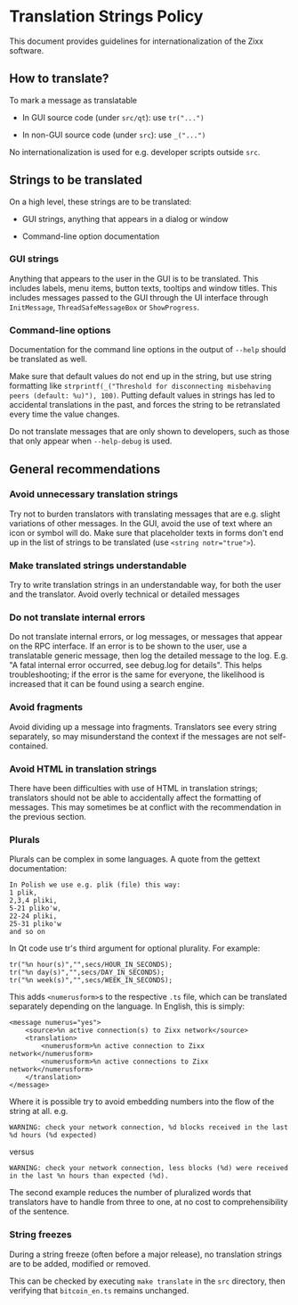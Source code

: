 Translation Strings Policy
===========================

This document provides guidelines for internationalization of the Zixx software.

How to translate?
------------------

To mark a message as translatable

- In GUI source code (under `src/qt`): use `tr("...")`

- In non-GUI source code (under `src`): use `_("...")`

No internationalization is used for e.g. developer scripts outside `src`.

Strings to be translated
-------------------------

On a high level, these strings are to be translated:

- GUI strings, anything that appears in a dialog or window

- Command-line option documentation

### GUI strings

Anything that appears to the user in the GUI is to be translated. This includes labels, menu items, button texts, tooltips and window titles.
This includes messages passed to the GUI through the UI interface through `InitMessage`, `ThreadSafeMessageBox` or `ShowProgress`.

### Command-line options

Documentation for the command line options in the output of `--help` should be translated as well.

Make sure that default values do not end up in the string, but use string formatting like `strprintf(_("Threshold for disconnecting misbehaving peers (default: %u)"), 100)`. Putting default values in strings has led to accidental translations in the past, and forces the string to be retranslated every time the value changes.

Do not translate messages that are only shown to developers, such as those that only appear when `--help-debug` is used.

General recommendations
------------------------

### Avoid unnecessary translation strings

Try not to burden translators with translating messages that are e.g. slight variations of other messages.
In the GUI, avoid the use of text where an icon or symbol will do.
Make sure that placeholder texts in forms don't end up in the list of strings to be translated (use `<string notr="true">`).

### Make translated strings understandable

Try to write translation strings in an understandable way, for both the user and the translator. Avoid overly technical or detailed messages

### Do not translate internal errors

Do not translate internal errors, or log messages, or messages that appear on the RPC interface. If an error is to be shown to the user,
use a translatable generic message, then log the detailed message to the log. E.g. "A fatal internal error occurred, see debug.log for details".
This helps troubleshooting; if the error is the same for everyone, the likelihood is increased that it can be found using a search engine.

### Avoid fragments

Avoid dividing up a message into fragments. Translators see every string separately, so may misunderstand the context if the messages are not self-contained.

### Avoid HTML in translation strings

There have been difficulties with use of HTML in translation strings; translators should not be able to accidentally affect the formatting of messages.
This may sometimes be at conflict with the recommendation in the previous section.

### Plurals

Plurals can be complex in some languages. A quote from the gettext documentation:

    In Polish we use e.g. plik (file) this way:
    1 plik,
    2,3,4 pliki,
    5-21 pliko'w,
    22-24 pliki,
    25-31 pliko'w
    and so on

In Qt code use tr's third argument for optional plurality. For example:

    tr("%n hour(s)","",secs/HOUR_IN_SECONDS);
    tr("%n day(s)","",secs/DAY_IN_SECONDS);
    tr("%n week(s)","",secs/WEEK_IN_SECONDS);

This adds `<numerusform>`s to the respective `.ts` file, which can be translated separately depending on the language. In English, this is simply:

    <message numerus="yes">
        <source>%n active connection(s) to Zixx network</source>
        <translation>
            <numerusform>%n active connection to Zixx network</numerusform>
            <numerusform>%n active connections to Zixx network</numerusform>
        </translation>
    </message>

Where it is possible try to avoid embedding numbers into the flow of the string at all. e.g.

    WARNING: check your network connection, %d blocks received in the last %d hours (%d expected)

versus

    WARNING: check your network connection, less blocks (%d) were received in the last %n hours than expected (%d).

The second example reduces the number of pluralized words that translators have to handle from three to one, at no cost to comprehensibility of the sentence.

### String freezes

During a string freeze (often before a major release), no translation strings are to be added, modified or removed.

This can be checked by executing `make translate` in the `src` directory, then verifying that `bitcoin_en.ts` remains unchanged.
